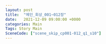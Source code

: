 ```yaml
---
layout: post
title:  "메인_회상_001~012장"
date:   2021-12-09 09:00:00 +0000
categories: Main
Tags: Story Main
SceneCode: ["scene_skip_cp001-012_q1_s10"]
---
```

